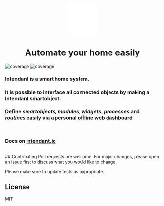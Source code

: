 <p align="center">
  <a href="https://intendant.io/">
    <img alt="intendant" src="https://raw.githubusercontent.com/intendantio/intendant/543586c68957192f4e087eca9aad3b006a64403e/documentation/static/img/logo.svg" width="100">
  </a>
  <h1 align="center">Automate your home easily</h1>
  <img alt="coverage" src="https://img.shields.io/static/v1?label=coverage&message=99.42%25&color=%3CCOLOR%3E">
  <img alt="coverage" src="https://img.shields.io/twitter/url?style=social&url=https%3A%2F%2Ftwitter.com%2Fintendantio">
</p>

### Intendant is a smart home system.  
###  It is possible to interface all connected objects by making a **Intendant smartobject**.   
### Define *smartobjects*, *modules*, *widgets*, *processes* and *routines* easily via a **personal offline web dashboard**  
<br/>

### Docs on [intendant.io](https://intendant.io)
<br/>
## Contributing
Pull requests are welcome. For major changes, please open an issue first to discuss what you would like to change.

Please make sure to update tests as appropriate.

## License
[MIT](https://choosealicense.com/licenses/mit/)